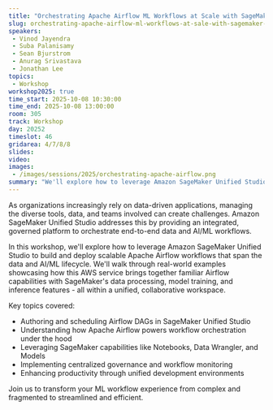 ```yaml
---
title: "Orchestrating Apache Airflow ML Workflows at Scale with SageMaker Unified Studio"
slug: orchestrating-apache-airflow-ml-workflows-at-sale-with-sagemaker-unified-studio
speakers:
 - Vinod Jayendra
 - Suba Palanisamy
 - Sean Bjurstrom
 - Anurag Srivastava
 - Jonathan Lee
topics:
 - Workshop
workshop2025: true
time_start: 2025-10-08 10:30:00
time_end: 2025-10-08 13:00:00
room: 305
track: Workshop
day: 20252
timeslot: 46
gridarea: 4/7/8/8 
slides:
video: 
images:
 - /images/sessions/2025/orchestrating-apache-airflow.png
summary: "We'll explore how to leverage Amazon SageMaker Unified Studio to build and deploy scalable Apache Airflow workflows that span the data and AI/ML lifecycle."
---
```


As organizations increasingly rely on data-driven applications, managing the diverse tools, data, and teams involved can create challenges. Amazon SageMaker Unified Studio addresses this by providing an integrated, governed platform to orchestrate end-to-end data and AI/ML workflows.

In this workshop, we'll explore how to leverage Amazon SageMaker Unified Studio to build and deploy scalable Apache Airflow workflows that span the data and AI/ML lifecycle. We'll walk through real-world examples showcasing how this AWS service brings together familiar Airflow capabilities with SageMaker's data processing, model training, and inference features - all within a unified, collaborative workspace.

Key topics covered:
* Authoring and scheduling Airflow DAGs in SageMaker Unified Studio
* Understanding how Apache Airflow powers workflow orchestration under the hood
* Leveraging SageMaker capabilities like Notebooks, Data Wrangler, and Models
* Implementing centralized governance and workflow monitoring
* Enhancing productivity through unified development environments

Join us to transform your ML workflow experience from complex and fragmented to streamlined and efficient.